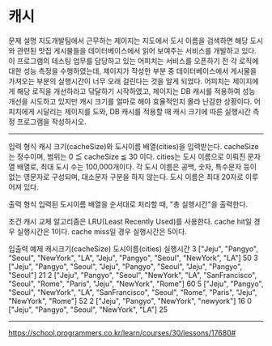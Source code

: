 # 캐시

문제 설명
지도개발팀에서 근무하는 제이지는 지도에서 도시 이름을 검색하면 해당 도시와 관련된 맛집 게시물들을 데이터베이스에서 읽어 보여주는 서비스를 개발하고 있다.
이 프로그램의 테스팅 업무를 담당하고 있는 어피치는 서비스를 오픈하기 전 각 로직에 대한 성능 측정을 수행하였는데, 제이지가 작성한 부분 중 데이터베이스에서 게시물을 가져오는 부분의 실행시간이 너무 오래 걸린다는 것을 알게 되었다.
어피치는 제이지에게 해당 로직을 개선하라고 닦달하기 시작하였고, 제이지는 DB 캐시를 적용하여 성능 개선을 시도하고 있지만 캐시 크기를 얼마로 해야 효율적인지 몰라 난감한 상황이다.
어피치에게 시달리는 제이지를 도와, DB 캐시를 적용할 때 캐시 크기에 따른 실행시간 측정 프로그램을 작성하시오.

---

입력 형식
캐시 크기(cacheSize)와 도시이름 배열(cities)을 입력받는다.
cacheSize는 정수이며, 범위는 0 ≦ cacheSize ≦ 30 이다.
cities는 도시 이름으로 이뤄진 문자열 배열로, 최대 도시 수는 100,000개이다.
각 도시 이름은 공백, 숫자, 특수문자 등이 없는 영문자로 구성되며, 대소문자 구분을 하지 않는다. 도시 이름은 최대 20자로 이루어져 있다.

출력 형식
입력된 도시이름 배열을 순서대로 처리할 때, "총 실행시간"을 출력한다.

조건
캐시 교체 알고리즘은 LRU(Least Recently Used)를 사용한다.
cache hit일 경우 실행시간은 1이다.
cache miss일 경우 실행시간은 5이다.

입출력 예제
캐시크기(cacheSize) 도시이름(cities) 실행시간
3 ["Jeju", "Pangyo", "Seoul", "NewYork", "LA", "Jeju", "Pangyo", "Seoul", "NewYork", "LA"] 50
3 ["Jeju", "Pangyo", "Seoul", "Jeju", "Pangyo", "Seoul", "Jeju", "Pangyo", "Seoul"] 21
2 ["Jeju", "Pangyo", "Seoul", "NewYork", "LA", "SanFrancisco", "Seoul", "Rome", "Paris", "Jeju", "NewYork", "Rome"] 60
5 ["Jeju", "Pangyo", "Seoul", "NewYork", "LA", "SanFrancisco", "Seoul", "Rome", "Paris", "Jeju", "NewYork", "Rome"] 52
2 ["Jeju", "Pangyo", "NewYork", "newyork"] 16
0 ["Jeju", "Pangyo", "Seoul", "NewYork", "LA"] 25

---

https://school.programmers.co.kr/learn/courses/30/lessons/17680#
